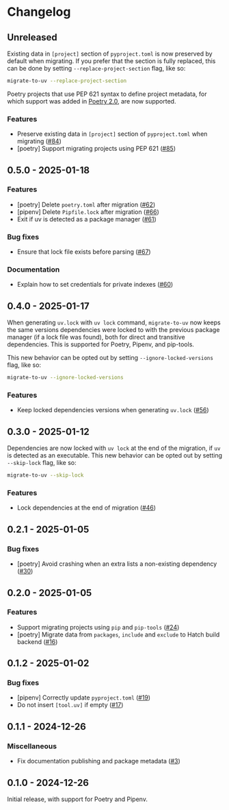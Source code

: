 # Changelog

## Unreleased

Existing data in `[project]` section of `pyproject.toml` is now preserved by default when migrating. If you prefer that the section is fully replaced, this can be done by setting `--replace-project-section` flag, like so:

```bash
migrate-to-uv --replace-project-section
```

Poetry projects that use PEP 621 syntax to define project metadata, for which support was added in [Poetry 2.0](https://python-poetry.org/blog/announcing-poetry-2.0.0/), are now supported.

### Features

* Preserve existing data in `[project]` section of `pyproject.toml` when migrating ([#84](https://github.com/mkniewallner/migrate-to-uv/pull/84))
* [poetry] Support migrating projects using PEP 621 ([#85](https://github.com/mkniewallner/migrate-to-uv/pull/85))

## 0.5.0 - 2025-01-18

### Features

* [poetry] Delete `poetry.toml` after migration ([#62](https://github.com/mkniewallner/migrate-to-uv/pull/62))
* [pipenv] Delete `Pipfile.lock` after migration ([#66](https://github.com/mkniewallner/migrate-to-uv/pull/66))
* Exit if uv is detected as a package manager ([#61](https://github.com/mkniewallner/migrate-to-uv/pull/61))

### Bug fixes

* Ensure that lock file exists before parsing ([#67](https://github.com/mkniewallner/migrate-to-uv/pull/67))

### Documentation

* Explain how to set credentials for private indexes ([#60](https://github.com/mkniewallner/migrate-to-uv/pull/60))

## 0.4.0 - 2025-01-17

When generating `uv.lock` with `uv lock` command, `migrate-to-uv` now keeps the same versions dependencies were locked to with the previous package manager (if a lock file was found), both for direct and transitive dependencies. This is supported for Poetry, Pipenv, and pip-tools.

This new behavior can be opted out by setting `--ignore-locked-versions` flag, like so:

```bash
migrate-to-uv --ignore-locked-versions
```

### Features

* Keep locked dependencies versions when generating `uv.lock` ([#56](https://github.com/mkniewallner/migrate-to-uv/pull/56))

## 0.3.0 - 2025-01-12

Dependencies are now locked with `uv lock` at the end of the migration, if `uv` is detected as an executable. This new behavior can be opted out by setting `--skip-lock` flag, like so:

```bash
migrate-to-uv --skip-lock
```

### Features

* Lock dependencies at the end of migration ([#46](https://github.com/mkniewallner/migrate-to-uv/pull/46))

## 0.2.1 - 2025-01-05

### Bug fixes

* [poetry] Avoid crashing when an extra lists a non-existing dependency ([#30](https://github.com/mkniewallner/migrate-to-uv/pull/30))

## 0.2.0 - 2025-01-05

### Features

* Support migrating projects using `pip` and `pip-tools` ([#24](https://github.com/mkniewallner/migrate-to-uv/pull/24))
* [poetry] Migrate data from `packages`, `include` and `exclude` to Hatch build backend ([#16](https://github.com/mkniewallner/migrate-to-uv/pull/16))

## 0.1.2 - 2025-01-02

### Bug fixes

* [pipenv] Correctly update `pyproject.toml` ([#19](https://github.com/mkniewallner/migrate-to-uv/pull/19))
* Do not insert `[tool.uv]` if empty ([#17](https://github.com/mkniewallner/migrate-to-uv/pull/17))

## 0.1.1 - 2024-12-26

### Miscellaneous

* Fix documentation publishing and package metadata ([#3](https://github.com/mkniewallner/migrate-to-uv/pull/3))

## 0.1.0 - 2024-12-26

Initial release, with support for Poetry and Pipenv.
